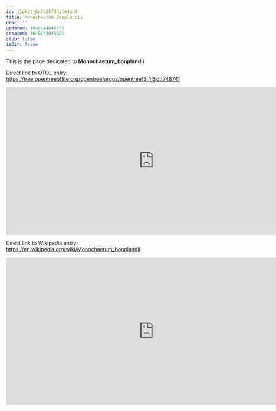 ```yaml
---
id: j1pk0tj6a7q9kf4hytm4ud4
title: Monochaetum Bonplandii
desc: ''
updated: 1648144045655
created: 1648144045655
stub: false
isDir: false
---
```

This is the page dedicated to **Monochaetum_bonplandii**


Direct link to OTOL entry: https://tree.opentreeoflife.org/opentree/argus/opentree13.4@ott748741



<html>
    <body>
    <iframe src="https://tree.opentreeoflife.org/opentree/argus/opentree13.4@ott748741"
    width="800" height="400" frameborder="0" allowfullscreen> </iframe>
    </body>
</html>
    


Direct link to Wikipedia entry: https://en.wikipedia.org/wiki/Monochaetum_bonplandii



<html>
    <body>
    <iframe src="https://en.wikipedia.org/wiki/Monochaetum_bonplandii"
    width="800" height="400" frameborder="0" allowfullscreen> </iframe>
    </body>
</html>
    
